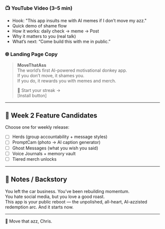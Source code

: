### 📺 YouTube Video (3–5 min)

 - Hook: "This app insults me with AI memes if I don’t move my azz."
- Quick demo of shame flow
- How it works: daily check → meme → Post
- Why it matters to you (real talk)
- What’s next: “Come build this with me in public.”

### 🌐 Landing Page Copy

> **MoveThatAss**  
> The world’s first AI-powered motivational donkey app.  
> If you don’t move, it shames you.  
> If you do, it rewards you with memes and merch.  
>  
> 🫏 Start your streak →  
> [Install button]

---

## 🔮 Week 2 Feature Candidates

Choose one for weekly release:
- [ ] Herds (group accountability + message styles)
- [ ] PromptCam (photo → AI caption generator)
- [ ] Ghost Messages (what you wish you said)
- [ ] Voice Journals + memory vault
- [ ] Tiered merch unlocks

---

## 💬 Notes / Backstory

You left the car business. You’ve been rebuilding momentum.  
You hate social media, but you love a good roast.  
This app is your public reboot — the unpolished, all-heart, AI-azzisted redemption arc.
And it starts now.

---

🫏 Move that azz, Chris.
